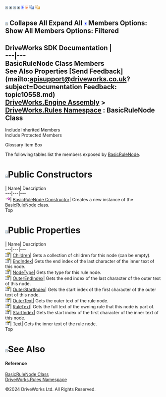 ![](dotnetimages/collapse.gif) ![](dotnetimages/expand.gif) ![](dotnetimages/collapse.gif) ![](dotnetimages/expand.gif) ![](dotnetimages/drpdown.gif) ![](dotnetimages/drpdown_orange.gif) ![](dotnetimages/copycode.gif) ![](dotnetimages/copycodeHighlight.gif)

![](dotnetimages/collapse.gif) Collapse All Expand All ![](dotnetimages/drpdown.gif) Members Options: Show All  Members Options: Filtered   
---  
DriveWorks SDK Documentation  |   
---|---  
BasicRuleNode Class Members   
See Also Properties [Send Feedback](mailto:apisupport@driveworks.co.uk?subject=Documentation Feedback: topic10558.md)  
[DriveWorks.Engine Assembly](topic2156.md) > [DriveWorks.Rules Namespace](topic10510.md) : BasicRuleNode Class  
---  
  
Include Inherited Members    
Include Protected Members  


Glossary Item Box

The following tables list the members exposed by [BasicRuleNode](topic10558.md).

# ![](dotnetimages/collapse.gif)Public Constructors

| Name| Description  
---|---|---  
![Public Constructor](dotnetimages/publicConstructor.gif)| [BasicRuleNode Constructor](topic10564.md)| Creates a new instance of the [BasicRuleNode](topic10558.md) class.   
Top

# ![](dotnetimages/collapse.gif)Public Properties

| Name| Description  
---|---|---  
![Public Property](dotnetimages/publicProperty.gif)| [Children](topic10565.md)| Gets a collection of children for this node (can be empty).   
![Public Property](dotnetimages/publicProperty.gif)| [EndIndex](topic10566.md)| Gets the end index of the last character of the inner text of this node.   
![Public Property](dotnetimages/publicProperty.gif)| [NodeType](topic10567.md)| Gets the type for this rule node.   
![Public Property](dotnetimages/publicProperty.gif)| [OuterEndIndex](topic10568.md)| Gets the end index of the last character of the outer text of this node.   
![Public Property](dotnetimages/publicProperty.gif)| [OuterStartIndex](topic10569.md)| Gets the start index of the first character of the outer text of this node.   
![Public Property](dotnetimages/publicProperty.gif)| [OuterText](topic10570.md)| Gets the outer text of the rule node.   
![Public Property](dotnetimages/publicProperty.gif)| [RuleText](topic10571.md)| Gets the full text of the owning rule that this node is part of.   
![Public Property](dotnetimages/publicProperty.gif)| [StartIndex](topic10572.md)| Gets the start index of the first character of the inner text of this node.   
![Public Property](dotnetimages/publicProperty.gif)| [Text](topic10573.md)| Gets the inner text of the rule node.   
Top

# ![](dotnetimages/collapse.gif)See Also

#### Reference

[BasicRuleNode Class](topic10558.md)   
[DriveWorks.Rules Namespace](topic10510.md)

©2024 DriveWorks Ltd. All Rights Reserved.
